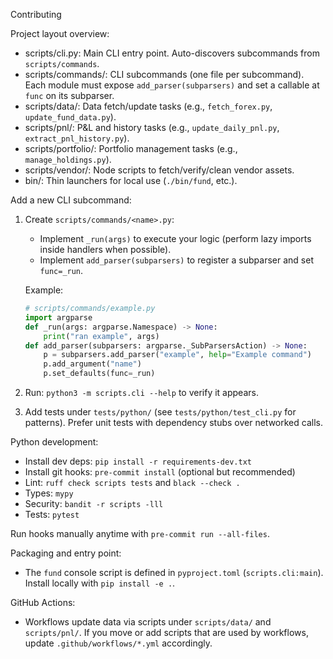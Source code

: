 Contributing

Project layout overview:

- scripts/cli.py: Main CLI entry point. Auto-discovers subcommands from `scripts/commands`.
- scripts/commands/: CLI subcommands (one file per subcommand). Each module must expose `add_parser(subparsers)` and set a callable at `func` on its subparser.
- scripts/data/: Data fetch/update tasks (e.g., `fetch_forex.py`, `update_fund_data.py`).
- scripts/pnl/: P&L and history tasks (e.g., `update_daily_pnl.py`, `extract_pnl_history.py`).
- scripts/portfolio/: Portfolio management tasks (e.g., `manage_holdings.py`).
- scripts/vendor/: Node scripts to fetch/verify/clean vendor assets.
- bin/: Thin launchers for local use (`./bin/fund`, etc.).

Add a new CLI subcommand:

1. Create `scripts/commands/<name>.py`:
   - Implement `_run(args)` to execute your logic (perform lazy imports inside handlers when possible).
   - Implement `add_parser(subparsers)` to register a subparser and set `func=_run`.

   Example:
   ```python
   # scripts/commands/example.py
   import argparse
   def _run(args: argparse.Namespace) -> None:
       print("ran example", args)
   def add_parser(subparsers: argparse._SubParsersAction) -> None:
       p = subparsers.add_parser("example", help="Example command")
       p.add_argument("name")
       p.set_defaults(func=_run)
   ```

2. Run: `python3 -m scripts.cli --help` to verify it appears.
3. Add tests under `tests/python/` (see `tests/python/test_cli.py` for patterns). Prefer unit tests with dependency stubs over networked calls.

Python development:

- Install dev deps: `pip install -r requirements-dev.txt`
- Install git hooks: `pre-commit install` (optional but recommended)
- Lint: `ruff check scripts tests` and `black --check .`
- Types: `mypy`
- Security: `bandit -r scripts -lll`
- Tests: `pytest`

Run hooks manually anytime with `pre-commit run --all-files`.

Packaging and entry point:

- The `fund` console script is defined in `pyproject.toml` (`scripts.cli:main`). Install locally with `pip install -e .`.

GitHub Actions:

- Workflows update data via scripts under `scripts/data/` and `scripts/pnl/`. If you move or add scripts that are used by workflows, update `.github/workflows/*.yml` accordingly.
